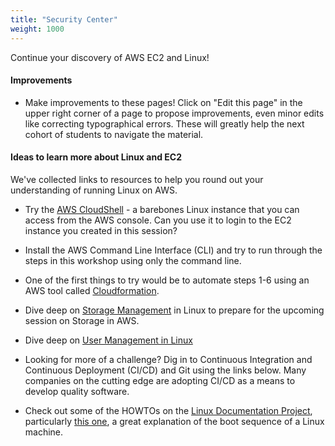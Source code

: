 ```yaml
---
title: "Security Center"
weight: 1000
---
```


Continue your discovery of AWS EC2 and Linux!
<br>

#### Improvements
  - Make improvements to these pages! Click on "Edit this page" in the upper right corner of a page to 
    propose improvements, even minor edits like correcting typographical errors. These will 
    greatly help the next cohort of students to navigate the material.

#### Ideas to learn more about Linux and EC2
We've collected links to resources to help you round out your understanding of running Linux on AWS. 
- Try the [AWS CloudShell](https://aws.amazon.com/cloudshell/) - a barebones Linux instance that you can access 
  from the AWS console. Can you use it to login to the EC2 instance you created in this session?
  
- Install the AWS Command Line Interface (CLI) and try to run through the steps in this workshop using only
  the command line.
    
- One of the first things to try would be to automate steps 1-6 using 
an AWS tool called [Cloudformation](https://aws.amazon.com/cloudformation/).
  
- Dive deep on [Storage Management](/further_reading/storage_management.html) in Linux to prepare for the
upcoming session on Storage in AWS.

- Dive deep on [User Management in Linux](/further_reading/user_management.html)
- Looking for more of a challenge? Dig in to Continuous Integration and Continuous Deployment (CI/CD) and Git
using the links below. Many companies on the cutting edge are adopting CI/CD as a means to develop
  quality software.
  
- Check out some of the HOWTOs on the 
  [Linux Documentation Project](https://tldp.org/HOWTO/HOWTO-INDEX/howtos.html), particularly [this one](https://tldp.org/HOWTO/From-PowerUp-To-Bash-Prompt-HOWTO.html), a great explanation of the boot sequence of a Linux machine.
